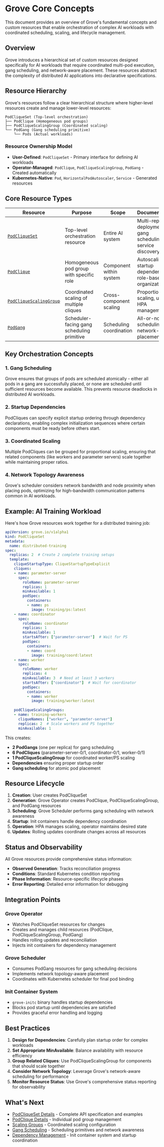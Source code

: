 # Grove Core Concepts

This document provides an overview of Grove's fundamental concepts and custom resources that enable orchestration of complex AI workloads with coordinated scheduling, scaling, and lifecycle management.

## Overview

Grove introduces a hierarchical set of custom resources designed specifically for AI workloads that require coordinated multi-pod execution, gang scheduling, and network-aware placement. These resources abstract the complexity of distributed AI applications into declarative specifications.

## Resource Hierarchy

Grove's resources follow a clear hierarchical structure where higher-level resources create and manage lower-level resources:

```
PodCliqueSet (Top-level orchestration)
├── PodClique (Homogeneous pod groups)
├── PodCliqueScalingGroup (Coordinated scaling)
└── PodGang (Gang scheduling primitive)
    └── Pods (Actual workloads)
```

### Resource Ownership Model

- **User-Defined**: `PodCliqueSet` - Primary interface for defining AI workloads
- **Operator-Managed**: `PodClique`, `PodCliqueScalingGroup`, `PodGang` - Created automatically
- **Kubernetes-Native**: `Pod`, `HorizontalPodAutoscaler`, `Service` - Generated resources

## Core Resource Types

| Resource | Purpose | Scope | Documentation |
|----------|---------|-------|---------------|
| [`PodCliqueSet`](./podcliqueset.md) | Top-level orchestration resource | Entire AI system | Multi-replica deployment, gang scheduling, service discovery |
| [`PodClique`](./podclique.md) | Homogeneous pod group with specific role | Component within system | Autoscaling, startup dependencies, role-based organization |
| [`PodCliqueScalingGroup`](./podclique-scaling-group.md) | Coordinated scaling of multiple cliques | Cross-component scaling | Proportional scaling, unified HPA management |
| [`PodGang`](./podgang-scheduling.md) | Scheduler-facing gang scheduling primitive | Scheduling coordination | All-or-nothing scheduling, network-aware placement |

## Key Orchestration Concepts

### 1. Gang Scheduling
Grove ensures that groups of pods are scheduled atomically - either all pods in a gang are successfully placed, or none are scheduled until sufficient resources become available. This prevents resource deadlocks in distributed AI workloads.

### 2. Startup Dependencies  
PodCliques can specify explicit startup ordering through dependency declarations, enabling complex initialization sequences where certain components must be ready before others start.

### 3. Coordinated Scaling
Multiple PodCliques can be grouped for proportional scaling, ensuring that related components (like workers and parameter servers) scale together while maintaining proper ratios.

### 4. Network Topology Awareness
Grove's scheduler considers network bandwidth and node proximity when placing pods, optimizing for high-bandwidth communication patterns common in AI workloads.

## Example: AI Training Workload

Here's how Grove resources work together for a distributed training job:

```yaml
apiVersion: grove.io/v1alpha1
kind: PodCliqueSet
metadata:
  name: distributed-training
spec:
  replicas: 2  # Create 2 complete training setups
  template:
    cliqueStartupType: CliqueStartupTypeExplicit
    cliques:
    - name: parameter-server
      spec:
        roleName: parameter-server
        replicas: 1
        minAvailable: 1
        podSpec:
          containers:
          - name: ps
            image: training/ps:latest
    - name: coordinator  
      spec:
        roleName: coordinator
        replicas: 1
        minAvailable: 1
        startsAfter: ["parameter-server"]  # Wait for PS
        podSpec:
          containers:
          - name: coord
            image: training/coord:latest
    - name: worker
      spec:
        roleName: worker
        replicas: 4
        minAvailable: 3  # Need at least 3 workers
        startsAfter: ["coordinator"]  # Wait for coordinator
        podSpec:
          containers:
          - name: worker
            image: training/worker:latest
    
    podCliqueScalingGroups:
    - name: training-workers
      cliqueNames: ["worker", "parameter-server"] 
      replicas: 2  # Scale workers and PS together
      minAvailable: 1
```

This creates:
- **2 PodGangs** (one per replica) for gang scheduling
- **6 PodCliques** (parameter-server-0/1, coordinator-0/1, worker-0/1)
- **1 PodCliqueScalingGroup** for coordinated worker/PS scaling
- **Dependencies** ensuring proper startup order
- **Gang scheduling** for atomic pod placement

## Resource Lifecycle

1. **Creation**: User creates PodCliqueSet
2. **Generation**: Grove Operator creates PodClique, PodCliqueScalingGroup, and PodGang resources
3. **Scheduling**: Grove Scheduler performs gang scheduling with network awareness
4. **Startup**: Init containers handle dependency coordination
5. **Operation**: HPA manages scaling, operator maintains desired state
6. **Updates**: Rolling updates coordinate changes across all resources

## Status and Observability

All Grove resources provide comprehensive status information:

- **Observed Generation**: Tracks reconciliation progress
- **Conditions**: Standard Kubernetes condition reporting
- **Phase Information**: Resource-specific lifecycle phases
- **Error Reporting**: Detailed error information for debugging

## Integration Points

### Grove Operator
- Watches PodCliqueSet resources for changes
- Creates and manages child resources (PodClique, PodCliqueScalingGroup, PodGang)
- Handles rolling updates and reconciliation
- Injects init containers for dependency management

### Grove Scheduler  
- Consumes PodGang resources for gang scheduling decisions
- Implements network topology-aware placement
- Coordinates with Kubernetes scheduler for final pod binding

### Init Container System
- `grove-initc` binary handles startup dependencies
- Blocks pod startup until dependencies are satisfied
- Provides graceful error handling and logging

## Best Practices

1. **Design for Dependencies**: Carefully plan startup order for complex workloads
2. **Set Appropriate MinAvailable**: Balance availability with resource efficiency  
3. **Group Related Cliques**: Use PodCliqueScalingGroup for components that should scale together
4. **Consider Network Topology**: Leverage Grove's network-aware scheduling for performance
5. **Monitor Resource Status**: Use Grove's comprehensive status reporting for observability

## What's Next

- [PodCliqueSet Details](./podcliqueset.md) - Complete API specification and examples
- [PodClique Details](./podclique.md) - Individual pod group management
- [Scaling Groups](./podclique-scaling-group.md) - Coordinated scaling configuration  
- [Gang Scheduling](./podgang-scheduling.md) - Scheduling primitives and network awareness
- [Dependency Management](./dependency-management.md) - Init container system and startup coordination

